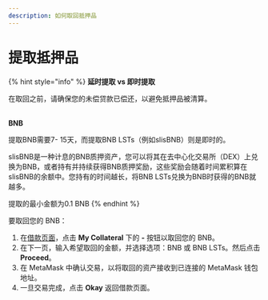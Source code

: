 ```yaml
---
description: 如何取回抵押品
---
```


# 提取抵押品

{% hint style="info" %}
**延时提取 vs 即时提取**

在取回之前，请确保您的未偿贷款已偿还，以避免抵押品被清算。

\
**BNB**

提取BNB需要7- 15天，而提取BNB LSTs（例如slisBNB）则是即时的。

slisBNB是一种计息的BNB质押资产，您可以将其在去中心化交易所（DEX）上兑换为BNB，或者持有并持续获得BNB质押奖励，这些奖励会随着时间累积算在slisBNB的余额中。您持有的时间越长，将BNB LSTs兑换为BNB时获得的BNB就越多。

提取的最小金额为0.1 BNB
{% endhint %}

要取回您的 BNB：

1. 在[借款页面](https://helio.money/app/loans/)，点击 **My Collateral** 下的 **-** 按钮以取回您的 BNB。
2. 在下一页，输入希望取回的金额，并选择选项：BNB 或 BNB LSTs。然后点击 **Proceed**。
3. 在 MetaMask 中确认交易，以将取回的资产接收到已连接的 MetaMask 钱包地址。
4. 一旦交易完成，点击 **Okay** 返回借款页面。
